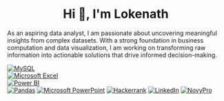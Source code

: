 <h1 align="center">Hi 👋, I'm Lokenath</h1>
As an aspiring data analyst, I am passionate about uncovering meaningful insights from complex datasets. With a strong foundation in business computation and data visualization, I am working on transforming raw information into actionable solutions that drive informed decision-making.

</p>

[![MySQL](https://img.shields.io/badge/mysql-%2300f.svg?style=for-the-badge&logo=mysql&logoColor=white)]()   
[![Microsoft Excel](https://img.shields.io/badge/Microsoft_Excel-217346?style=for-the-badge&logo=microsoft-excel&logoColor=white)]()      
[![Power BI](https://img.shields.io/badge/Power_BI-F2C811?style=for-the-badge&logo=Power-BI&logoColor=black)]()  
[![Pandas](https://img.shields.io/badge/pandas-150458?style=for-the-badge&logo=pandas&logoColor=white)]()
[![Microsoft PowerPoint](https://img.shields.io/badge/Microsoft_PowerPoint-B7472A?style=for-the-badge&logo=microsoft-powerpoint&logoColor=white)]()
[![Hackerrank](https://img.shields.io/badge/-Hackerrank-2EC866?style=for-the-badge&logo=HackerRank&logoColor=white)](https://www.hackerrank.com/lokenathmukherj2)
[![LinkedIn](https://img.shields.io/badge/linkedin-%230077B5.svg?style=for-the-badge&logo=linkedin&logoColor=white)](https://www.linkedin.com/in/lokenathmukherjee/)
[![NovyPro](https://img.shields.io/badge/NovyPro-0078D4?style=for-the-badge&logo=Microsoft&logoColor=white)](https://my.novypro.com/lokenathmukherjee)
